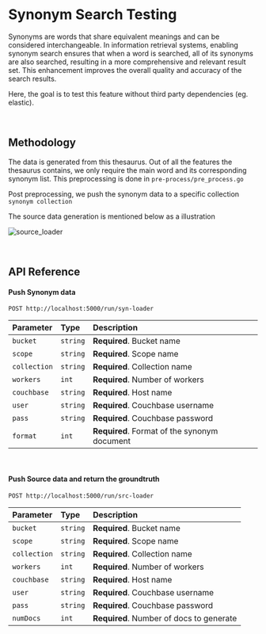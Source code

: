 
# Synonym Search Testing

Synonyms are words that share equivalent meanings and can be considered interchangeable. In information retrieval systems, enabling synonym search ensures that when a word is searched, all of its synonyms are also searched, resulting in a more comprehensive and relevant result set. This enhancement improves the overall quality and accuracy of the search results.

Here, the goal is to test this feature without third party dependencies (eg. elastic).


<br>


## Methodology

The data is generated from this thesaurus. Out of all the features the thesaurus contains, we only require the main word and its corresponding synonym list. This preprocessing is done in `pre-process/pre_process.go`


Post preprocessing, we push the synonym data to a specific collection `synonym collection`

The source data generation is mentioned below as a illustration
<br>

![source_loader](https://github.com/user-attachments/assets/3b298b46-7644-44c3-b1db-95d2b3760a8c)


<br>

## API Reference

#### Push Synonym data

```
POST http://localhost:5000/run/syn-loader
```

| Parameter | Type     | Description                |
| :-------- | :------- | :------------------------- |
| `bucket` | `string` | **Required**. Bucket name |
| `scope` | `string` | **Required**. Scope name |
| `collection` | `string` | **Required**. Collection name |
| `workers` | `int` | **Required**. Number of workers |
| `couchbase` | `string` | **Required**. Host name |
| `user` | `string` | **Required**. Couchbase username |
| `pass` | `string` | **Required**. Couchbase password |
| `format` | `int` | **Required**. Format of the synonym document|

<br>

#### Push Source data and return the groundtruth

```
POST http://localhost:5000/run/src-loader
```

| Parameter | Type     | Description                |
| :-------- | :------- | :------------------------- |
| `bucket` | `string` | **Required**. Bucket name |
| `scope` | `string` | **Required**. Scope name |
| `collection` | `string` | **Required**. Collection name |
| `workers` | `int` | **Required**. Number of workers |
| `couchbase` | `string` | **Required**. Host name |
| `user` | `string` | **Required**. Couchbase username |
| `pass` | `string` | **Required**. Couchbase password |
| `numDocs` | `int` | **Required**. Number of docs to generate |


